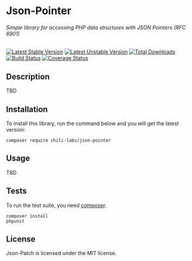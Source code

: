 # Json-Pointer
###### Simple library for accessing PHP data structures with JSON Pointers (RFC 6901)

[![Latest Stable Version](https://poser.pugx.org/chili-labs/json-pointer/v/stable.png)](https://packagist.org/packages/chili-labs/json-pointer) [![Latest Unstable Version](https://poser.pugx.org/chili-labs/json-pointer/v/unstable.png)](https://packagist.org/packages/chili-labs/json-pointer) [![Total Downloads](https://poser.pugx.org/chili-labs/json-pointer/downloads.png)](https://packagist.org/packages/chili-labs/json-pointer) [![Build Status](https://secure.travis-ci.org/chili-labs/json-pointer.png?branch=master)](http://travis-ci.org/chili-labs/json-pointer) [![Coverage Status](https://coveralls.io/repos/chili-labs/json-pointer/badge.png?branch=master)](https://coveralls.io/r/chili-labs/json-pointer?branch=master)

## Description

TBD

## Installation

To install this library, run the command below and you will get the latest
version:

    composer require chili-labs/json-pointer

## Usage

TBD

## Tests

To run the test suite, you need [composer](http://getcomposer.org).

    composer install
    phpunit

## License

Json-Patch is licensed under the MIT license.
